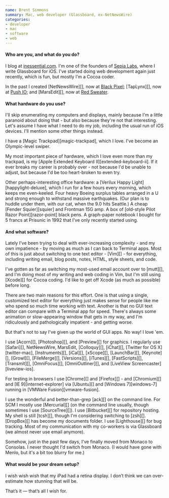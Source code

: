 ```yaml
---
name: Brent Simmons
summary: Mac, web developer (Glassboard, ex-NetNewsWire)
categories:
- developer
- mac
- software
- web
---
```


#### Who are you, and what do you do?

I blog at [inessential.com](http://inessential.com/ "Brent's website."). I'm one of the founders of [Sepia Labs](http://sepialabs.com/ "Sepia Labs' site."), where I write Glassboard for iOS. I've started doing web development again just recently, which is fun, but mostly I'm a Cocoa coder.

In the past I created [NetNewsWire][], now at [Black Pixel](http://blackpixel.com/ "Black Pixel's site."); [TapLynx][], now at [Push IO](http://push.io/ "Push IO's site."); and [MarsEdit][], now at [Red Sweater](http://www.red-sweater.com/ "Red Sweater's site.").

#### What hardware do you use?

I'll skip enumerating my computers and displays, mainly because I'm a little paranoid about doing that - but also because they're not that interesting. Let's assume I have what I need to do my job, including the usual run of iOS devices. I'll mention some other things instead.

I have a [Magic Trackpad][magic-trackpad], which I love. I've become an Olympic-level swiper. 

My most important piece of hardware, which I love even more than my trackpad, is my [Apple Extended Keyboard II][extended-keyboard-ii]. If it ever breaks my career is probably over - not because I'd be unable to adjust, but because I'd be too heart-broken to even try.

Other perhaps-interesting office hardware: a [Verilux Happy Light][happylight-deluxe], which I run for a few hours every morning, which keeps me even-keeled. Four heavy Boeing surplus tables arranged in a U and strong enough to withstand massive earthquakes. (Our plan is to huddle under them, with our cat, when the 9.0 hits Seattle.) A cheap [Fender Squier][squier] and Frontman 15G amp. A box of [old-style Pilot Razor Point][razor-point] black pens. A graph-paper notebook I bought for 5 francs at Prisunic in 1992 that I've only recently started using.

#### And what software?

Lately I've been trying to deal with ever-increasing complexity - and my own impatience - by moving as much as I can back to Terminal apps. Most of this is just about switching to one text editor - [Vim][] - for everything, including writing email, blog posts, notes, HTML, style sheets, and code.

I've gotten as far as switching my most-used email account over to [mutt][], and I'm doing most of my writing and web coding in Vim, but I'm still using [Xcode][] for Cocoa coding. I'd like to get off Xcode (as much as possible) before long.

There are two main reasons for this effort. One is that using a single, customized text editor for everything just makes sense for people like me who spend so much time working with text. Another is that no GUI text editor can compare with a Terminal app for speed. There's always some animation or slow-appearing window that gets in my way, and I'm ridiculously and pathologically impatient - and getting worse.

But that's not to say I've given up the world of GUI apps. No way! I love 'em.

I use [Acorn][], [Photoshop][], and [Preview][] for graphics. I regularly use [Safari][], NetNewsWire, MarsEdit, [Colloquy][], [iChat][], [Twitter for OS X][twitter-mac], [Instruments][], [iCal][], [xScope][], [LaunchBar][], [Keynote][], [Growl][], [FileMerge][], [Versions][], [iTunes][], [FastScripts][], [Transmit][], [OmniFocus][], [OmniOutliner][], and [LiveView Screencaster][liveview-ios].

For testing in browsers I use [Chrome][] and [Firefox][] - and [Chromium][] and [IE 9][internet-explorer] via [Ubuntu][] and [Windows 7][windows-7] running in [VMWare Fusion][vmware-fusion].

I use the wonderful and better-than-grep [ack][] on the command line. For SCM I mostly use [Mercurial][] (on the command line usually, though sometimes I use [SourceTree][]). I use [Bitbucket][] for repository hosting. My shell is still [tcsh][], though I'm considering switching to [zsh][]. [DropBox][] has become my documents folder. I use [Lighthouse][] for bug tracking. Most of my communication with my co-workers is via Glassboard (we almost never use email anymore).

Somehow, just in the past few days, I've finally moved from Monaco to Consolas. I never thought I'd switch from Monaco. (I would have gone with Menlo, but it's a bit too blurry for me.)

#### What would be your dream setup?

I wish wish wish that my iPad had a retina display. I don’t think we can over-estimate how stunning that will be.

That’s it — that’s all I wish for.
